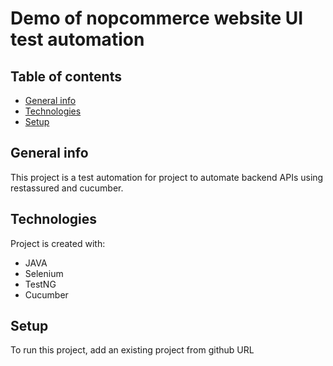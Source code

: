 # Demo of nopcommerce website UI test automation

## Table of contents
* [General info](#general-info)
* [Technologies](#technologies)
* [Setup](#setup)

## General info
This project is a test automation for project to automate backend APIs using restassured and cucumber.
	
## Technologies
Project is created with:
* JAVA
* Selenium
* TestNG
* Cucumber

	
## Setup
To run this project, add an existing project from github URL
